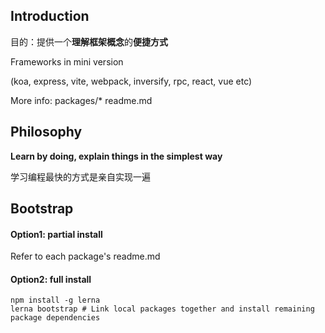 ## Introduction

目的：提供一个**理解框架概念**的**便捷方式**

Frameworks in mini version

(koa, express, vite, webpack, inversify, rpc, react, vue etc)

More info: packages/* readme.md

## Philosophy

**Learn by doing, explain things in the simplest way**

学习编程最快的方式是亲自实现一遍

## Bootstrap
#### Option1: partial install
Refer to each package's readme.md
#### Option2: full install
```
npm install -g lerna
lerna bootstrap # Link local packages together and install remaining package dependencies
```
